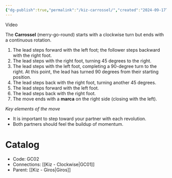 ```yaml
---
{"dg-publish":true,"permalink":"/kiz-carrossel/","created":"2024-09-17T12:42:12.401-04:00","updated":"2024-10-01T11:49:23.992-04:00"}
---
```



Video

The **Carrossel** (merry-go-round) starts with a clockwise turn but ends with a continuous rotation.

1. The lead steps forward with the left foot; the follower steps backward with the right foot.
2. The lead steps with the right foot, turning 45 degrees to the right.
3. The lead steps with the left foot, completing a 90-degree turn to the right. At this point, the lead has turned 90 degrees from their starting position.
4. The lead steps back with the right foot, turning another 45 degrees.
5. The lead steps forward with the left foot.
6. The lead steps back with the right foot.
7. The move ends with a **marca** on the right side (closing with the left).

*Key elements of the move*
- It is important to step toward your partner with each revolution.
- Both partners should feel the buildup of momentum.

# Catalog

- Code: GC02
- Connections: [[Kiz - Clockwise\|GC01]]
- Parent: [[Kiz - Giros\|Giros]]
